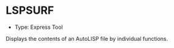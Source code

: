 # LSPSURF

- Type: Express Tool

Displays the contents of an AutoLISP file by individual functions.
